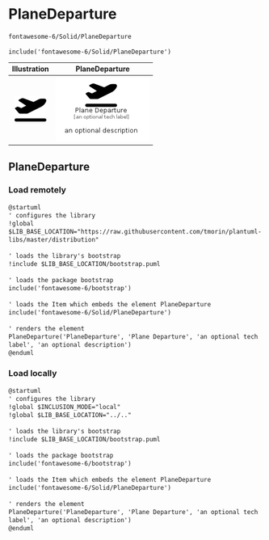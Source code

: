 # PlaneDeparture


```text
fontawesome-6/Solid/PlaneDeparture
```

```text
include('fontawesome-6/Solid/PlaneDeparture')
```



| Illustration | PlaneDeparture |
| :---: | :---: |
| ![illustration for Illustration](../../fontawesome-6/Solid/PlaneDeparture.png) | ![illustration for PlaneDeparture](../../fontawesome-6/Solid/PlaneDeparture.Local.png) |




## PlaneDeparture

### Load remotely
```plantuml
@startuml
' configures the library
!global $LIB_BASE_LOCATION="https://raw.githubusercontent.com/tmorin/plantuml-libs/master/distribution"

' loads the library's bootstrap
!include $LIB_BASE_LOCATION/bootstrap.puml

' loads the package bootstrap
include('fontawesome-6/bootstrap')

' loads the Item which embeds the element PlaneDeparture
include('fontawesome-6/Solid/PlaneDeparture')

' renders the element
PlaneDeparture('PlaneDeparture', 'Plane Departure', 'an optional tech label', 'an optional description')
@enduml
```

### Load locally
```plantuml
@startuml
' configures the library
!global $INCLUSION_MODE="local"
!global $LIB_BASE_LOCATION="../.."

' loads the library's bootstrap
!include $LIB_BASE_LOCATION/bootstrap.puml

' loads the package bootstrap
include('fontawesome-6/bootstrap')

' loads the Item which embeds the element PlaneDeparture
include('fontawesome-6/Solid/PlaneDeparture')

' renders the element
PlaneDeparture('PlaneDeparture', 'Plane Departure', 'an optional tech label', 'an optional description')
@enduml
```

